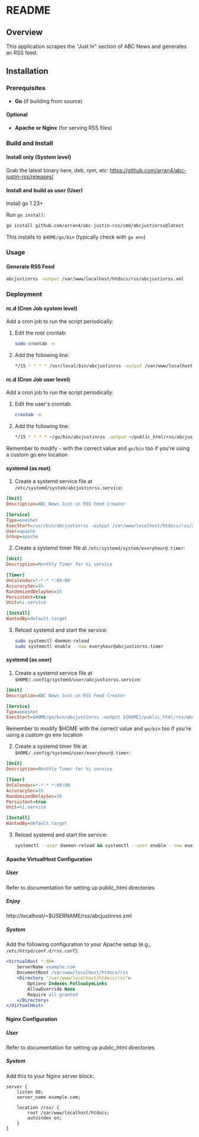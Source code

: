 # README

## Overview
This application scrapes the "Just In" section of ABC News and generates an RSS feed. 

## Installation

### Prerequisites
- **Go** (if building from source)

#### Optional
- **Apache or Nginx** (for serving RSS files)

### Build and Install

#### Install only (System level)

Grab the latest binary here, deb, rpm, etc: https://github.com/arran4/abc-justin-rss/releases/

#### Install and build as user (User)

Install go 1.23+

Run `go install`:
```bash
go install github.com/arran4/abc-justin-rss/cmd/abcjustinrss@latest
```

This installs to `$HOME/go/bin` (typically check with `go env`)

### Usage
#### Generate RSS Feed
```bash
abcjustinrss -output /var/www/localhost/htdocs/rss/abcjustinrss.xml
```

### Deployment

#### rc.d (Cron Job system level)
Add a cron job to run the script periodically:
1. Edit the root crontab:
   ```bash
   sudo crontab -e
   ```
2. Add the following line:
   ```bash
   */15 * * * * /usr/local/bin/abcjustinrss -output /var/www/localhost/htdocs/rss/abcjustinrss.xml
   ```

#### rc.d (Cron Job user level)
Add a cron job to run the script periodically:
1. Edit the user's crontab:
   ```bash
   crontab -e
   ```
2. Add the following line:
   ```bash
   */15 * * * * ~/go/bin/abcjustinrss -output ~/public_html/rss/abcjustinrss.xml
   ```

Remember to modify `~` with the correct value and `go/bin` too if you're using a custom go env location

#### systemd (as root)
1. Create a systemd service file at `/etc/systemd/system/abcjustinrss.service`:
```ini
[Unit]
Description=ABC News Just-in RSS Feed Creator

[Service]
Type=oneshot
ExecStart=/usr/bin/abcjustinrss -output /var/www/localhost/htdocs/rss/abcjustinrss.xml
User=apache
Group=apache
```

2. Create a systemd timer file at `/etc/systemd/system/everyhour@.timer`:

```ini
[Unit]
Description=Monthly Timer for %i service

[Timer]
OnCalendar=*-*-* *:00:00
AccuracySec=1h
RandomizedDelaySec=1h
Persistent=true
Unit=%i.service

[Install]
WantedBy=default.target
```

3. Reload systemd and start the service:
   ```bash
   sudo systemctl daemon-reload
   sudo systemctl enable --now everyhour@abcjustinrss.timer
   ```

#### systemd (as user)
1. Create a systemd service file at `$HOME/.config/systemd/user/abcjustinrss.service`:
```ini
[Unit]
Description=ABC News Just-in RSS Feed Creator

[Service]
Type=oneshot
ExecStart=$HOME/go/bin/abcjustinrss -output ${HOME}/public_html/rss/abcjustinrss.xml
```

Remember to modify $HOME with the correct value and `go/bin` too if you're using a custom go env location

2. Create a systemd timer file at `$HOME/.config/systemd/user/everyhour@.timer`:

```ini
[Unit]
Description=Monthly Timer for %i service

[Timer]
OnCalendar=*-*-* *:00:00
AccuracySec=1h
RandomizedDelaySec=1h
Persistent=true
Unit=%i.service

[Install]
WantedBy=default.target
```

3. Reload systemd and start the service:
   ```bash
   systemctl --user daemon-reload && systemctl --user enable --now everyhour@abcjustinrss.timer
   ```

#### Apache VirtualHost Configuration
##### User

Refer to documentation for setting up public_html directories

##### Enjoy

http://localhost/~$USERNAME/rss/abcjustinrss.xml

##### System

Add the following configuration to your Apache setup (e.g., `/etc/httpd/conf.d/rss.conf`):
```apache
<VirtualHost *:80>
    ServerName example.com
    DocumentRoot /var/www/localhost/htdocs/rss
    <Directory "/var/www/localhost/htdocs/rss">
        Options Indexes FollowSymLinks
        AllowOverride None
        Require all granted
    </Directory>
</VirtualHost>
```


#### Nginx Configuration
##### User

Refer to documentation for setting up public_html directories

##### System

Add this to your Nginx server block:
```nginx
server {
    listen 80;
    server_name example.com;

    location /rss/ {
        root /var/www/localhost/htdocs;
        autoindex on;
    }
}
```

